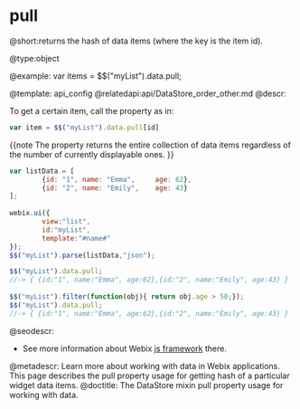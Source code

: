 pull
=============


@short:returns the hash of data items (where the key is the item id).
	

@type:object

@example:
var items = $$("myList").data.pull;

@template:	api_config
@relatedapi:api/DataStore_order_other.md
@descr:

To get a certain item, call the property as in:

~~~js
var item = $$("myList").data.pull[id]
~~~

{{note 
The property returns the entire collection of data items regardless of the number of currently displayable ones.
}}

~~~js
var listData = [
        {id: "1", name: "Emma",     age: 62},
        {id: "2", name: "Emily",    age: 43}
];
 
webix.ui({
        view:"list",
        id:"myList",
        template:"#name#"
});
$$("myList").parse(listData,"json");
~~~

~~~js
$$("myList").data.pull; 
//-> { {id:"1", name:"Emma", age:62},{id:"2", name:"Emily", age:43} }
 
$$("myList").filter(function(obj){ return obj.age > 50;});
$$("myList").data.pull; 
//-> { {id:"1", name:"Emma", age:62},{id:"2", name:"Emily", age:43} }
~~~

@seodescr:

- See more information about Webix [js framework](https://webix.com) there.

@metadescr: Learn more about working with data in Webix applications. This page describes the pull property usage for getting hash of a particular widget data items.
@doctitle: The DataStore mixin pull property usage for working with data.